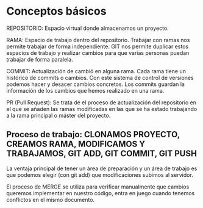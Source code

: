 # Conceptos básicos

REPOSITORIO: Espacio virtual donde almacenamos un proyecto.

RAMA: Espacio de trabajo dentro del repositorio. Trabajar con ramas nos permite trabajar de forma independiente. GIT nos permite duplicar estos espacios de trabajo y realizar cambios para que varias personas puedan trabajar de forma paralela.

COMMIT: Actualización de cambió en alguna rama. Cada rama tiene un histórico de commits o cambios. Con este sistema de control de versiones podemos hacer y desacer cambios concretos. Los commits guardan la información de los cambios que hemos realizado en una rama.

PR (Pull Request): Se trata de el proceso de actualización del repositorio en el que se añaden las ramas modificadas en las que se ha estado trabajando a la rama principal o máster del proyecto.

## Proceso de trabajo: CLONAMOS PROYECTO, CREAMOS RAMA, MODIFICAMOS Y TRABAJAMOS, GIT ADD, GIT COMMIT, GIT PUSH

La ventaja principal de tener un área de preparación y un área de trabajo es que podemos elegir (con git add)
que modificaciones subimos al servidor.

El proceso de MERGE se utiliza para verificar manualmente que cambios queremos implementar en nuestro código, entra en juego cuando tenemos conflictos en el mismo documento.